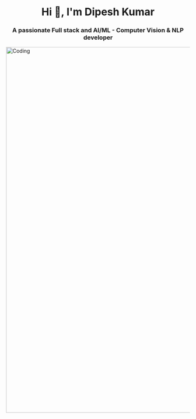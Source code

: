 <h1 align="center">Hi 👋, I'm Dipesh Kumar</h1>
<h3 align="center">A passionate Full stack and AI/ML - Computer Vision & NLP developer</h3>
<img align="center" alt="Coding" width="1000" src="https://repository-images.githubusercontent.com/588181932/e36ec678-7984-4cdd-8e4c-a3932772ff8e">
